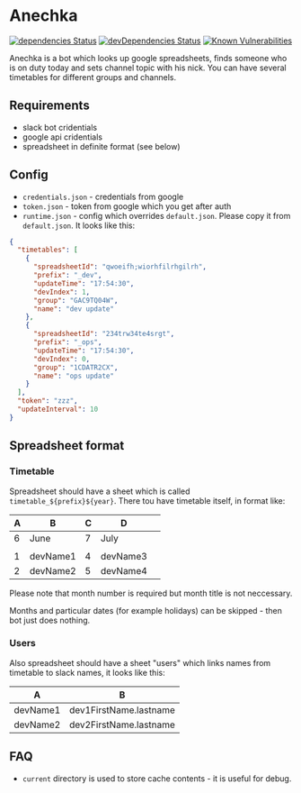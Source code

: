 # Anechka

[![dependencies Status](https://david-dm.org/jehy/anechka/status.svg)](https://david-dm.org/jehy/anechka)
[![devDependencies Status](https://david-dm.org/jehy/anechka/dev-status.svg)](https://david-dm.org/jehy/anechka?type=dev)
[![Known Vulnerabilities](https://snyk.io/test/github/jehy/anechka/badge.svg)](https://snyk.io/test/github/jehy/anechka)

Anechka is a bot which looks up google spreadsheets, finds someone who is on
duty today and sets channel topic with his nick. You can have several
timetables for different groups and channels.

## Requirements
* slack bot cridentials
* google api cridentials
* spreadsheet in definite format (see below)


## Config

* `credentials.json` - credentials from google
* `token.json` - token from google which you get after auth
* `runtime.json` - config which overrides `default.json`.
Please copy it from `default.json`. It looks like this:
```json
{
  "timetables": [
    {
      "spreadsheetId": "qwoeifh;wiorhfilrhgilrh",
      "prefix": "_dev",
      "updateTime": "17:54:30",
      "devIndex": 1,
      "group": "GAC9TQ04W",
      "name": "dev update"
    },
    {
      "spreadsheetId": "234trw34te4srgt",
      "prefix": "_ops",
      "updateTime": "17:54:30",
      "devIndex": 0,
      "group": "1CDATR2CX",
      "name": "ops update"
    }
  ],
  "token": "zzz",
  "updateInterval": 10
}

```

## Spreadsheet format

### Timetable
Spreadsheet should have a sheet which is called `timetable_${prefix}${year}`.
There tou have timetable itself, in format like:

| A |    B     | C |    D     |   |
|---|----------|---|----------|---|
| 6 | June     | 7 | July     |   |
|   |          |   |          |   |
| 1 | devName1 | 4 | devName3 |   |
| 2 | devName2 | 5 | devName4 |   |

Please note that month number is required but month title is not neccessary.

Months and particular dates (for example holidays) can be skipped - then
bot just does nothing.

### Users

Also spreadsheet should have a sheet "users" which links
names from timetable to slack names, it looks like this:

|     A    |          B             |
|----------|------------------------|
| devName1 | dev1FirstName.lastname |
| devName2 | dev2FirstName.lastname |

## FAQ

* `current` directory is used to store cache contents - it is useful for debug.
